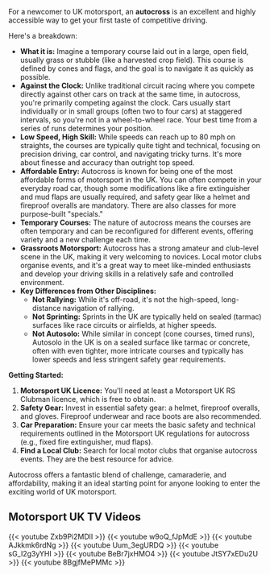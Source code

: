For a newcomer to UK motorsport, an **autocross** is an excellent and highly accessible way to get your first taste of competitive driving.

Here's a breakdown:

- **What it is:** Imagine a temporary course laid out in a large, open field, usually grass or stubble (like a harvested crop field). This course is defined by cones and flags, and the goal is to navigate it as quickly as possible.
- **Against the Clock:** Unlike traditional circuit racing where you compete directly against other cars on track at the same time, in autocross, you're primarily competing against the clock. Cars usually start individually or in small groups (often two to four cars) at staggered intervals, so you're not in a wheel-to-wheel race. Your best time from a series of runs determines your position.
- **Low Speed, High Skill:** While speeds can reach up to 80 mph on straights, the courses are typically quite tight and technical, focusing on precision driving, car control, and navigating tricky turns. It's more about finesse and accuracy than outright top speed.
- **Affordable Entry:** Autocross is known for being one of the most affordable forms of motorsport in the UK. You can often compete in your everyday road car, though some modifications like a fire extinguisher and mud flaps are usually required, and safety gear like a helmet and fireproof overalls are mandatory. There are also classes for more purpose-built "specials."
- **Temporary Courses:** The nature of autocross means the courses are often temporary and can be reconfigured for different events, offering variety and a new challenge each time.
- **Grassroots Motorsport:** Autocross has a strong amateur and club-level scene in the UK, making it very welcoming to novices. Local motor clubs organise events, and it's a great way to meet like-minded enthusiasts and develop your driving skills in a relatively safe and controlled environment.
- **Key Differences from Other Disciplines:**
  - **Not Rallying:** While it's off-road, it's not the high-speed, long-distance navigation of rallying.
  - **Not Sprinting:** Sprints in the UK are typically held on sealed (tarmac) surfaces like race circuits or airfields, at higher speeds.
  - **Not Autosolo:** While similar in concept (cone courses, timed runs), Autosolo in the UK is on a sealed surface like tarmac or concrete, often with even tighter, more intricate courses and typically has lower speeds and less stringent safety gear requirements.

**Getting Started:**

1.  **Motorsport UK Licence:** You'll need at least a Motorsport UK RS Clubman licence, which is free to obtain.
2.  **Safety Gear:** Invest in essential safety gear: a helmet, fireproof overalls, and gloves. Fireproof underwear and race boots are also recommended.
3.  **Car Preparation:** Ensure your car meets the basic safety and technical requirements outlined in the Motorsport UK regulations for autocross (e.g., fixed fire extinguisher, mud flaps).
4.  **Find a Local Club:** Search for local motor clubs that organise autocross events. They are the best resource for advice.

Autocross offers a fantastic blend of challenge, camaraderie, and affordability, making it an ideal starting point for anyone looking to enter the exciting world of UK motorsport.

## Motorsport UK TV Videos

{{< youtube Zxb9Pi2MDlI >}}
{{< youtube w9oQ_fJpMdE >}}
{{< youtube AJkkmk6rdNg >}}
{{< youtube Uum_3egURDQ >}}
{{< youtube sG_I2g3yYHI >}}
{{< youtube BeBr7jxHMO4 >}}
{{< youtube JtSY7xEDu2U >}}
{{< youtube 8BgjfMePMMc >}}
